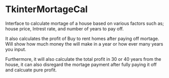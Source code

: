 # TkinterMortageCal
Interface to calculate mortage of a house based on various factors such as;
house price, Intrest rate, and number of years to pay off.

It also calculates the profit of Buy to rent homes after paying off mortage.
Will show how much money the will make in a year or how ever many years you input.

Furthermore, it will also calculate the total profit in 30 or 40 years from the house,
it can also disregard the mortage payment after fully paying it off and calcuate pure profit. 
